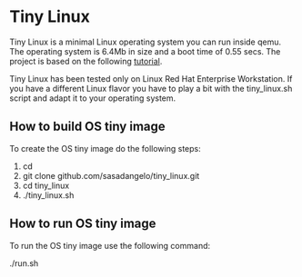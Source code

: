 # Tiny Linux

Tiny Linux is a minimal Linux operating system you can run inside qemu. The operating system is 6.4Mb in size and a boot time of 0.55 secs. The project is based on the following [tutorial](http://mgalgs.github.io/2015/05/16/how-to-build-a-custom-linux-kernel-for-qemu-2015-edition.html).

Tiny Linux has been tested only on Linux Red Hat Enterprise Workstation. If you have a different Linux flavor you have to play a bit with the tiny_linux.sh script and adapt it to your operating system.

## How to build OS tiny image

To create the OS tiny image do the following steps:

1. cd <temp folder>
2. git clone github.com/sasadangelo/tiny_linux.git
3. cd tiny_linux
4. ./tiny_linux.sh

## How to run OS tiny image

To run the OS tiny image use the following command:

./run.sh
